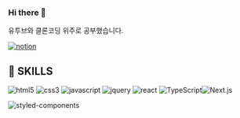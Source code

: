 ### Hi there 👋
유투브와 클론코딩 위주로 공부했습니다.

[<img alt="notion" src="https://img.shields.io/badge/Notion Portfolio-000000?style=for-the-badge&logo=notion&logoColor=white">](https://www.notion.so/5956d6944a274ed0a7b1e64a75343276)

## 💪 SKILLS

<img alt="html5" src="https://img.shields.io/badge/html5-E34F26?style=for-the-badge&logo=html5&logoColor=white"> <img alt="css3" src="https://img.shields.io/badge/css3-1572B6?style=for-the-badge&logo=css3&logoColor=white"> <img alt="javascript" src="https://img.shields.io/badge/javascript-F7DF1E?style=for-the-badge&logo=javascript&logoColor=white"> <img alt="jquery" src="https://img.shields.io/badge/jquery-0769AD?style=for-the-badge&logo=jquery&logoColor=white"> <img alt="react" src="https://img.shields.io/badge/react-61DAFB?style=for-the-badge&logo=react&logoColor=black"> <img alt="TypeScript" src="https://img.shields.io/badge/TypeScript-3178C6?style=for-the-badge&logo=TypeScript&logoColor=white"><img alt="Next.js" src="https://img.shields.io/badge/Next.js-000000?style=for-the-badge&logo=Next.js&logoColor=white">

<img alt="styled-components" src="https://img.shields.io/badge/styledcomponents-DB7093?style=for-the-badge&logo=styled-components&logoColor=white">

